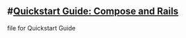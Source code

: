#[Quickstart Guide: Compose and Rails](https://docs.docker.com/compose/rails/)
--------------------------------

file for Quickstart Guide
